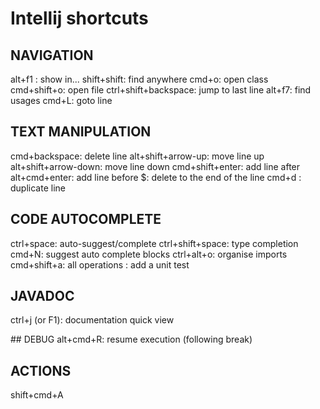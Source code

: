 # Intellij shortcuts

## NAVIGATION
alt+f1 : show in...
shift+shift: find anywhere
cmd+o: open class
cmd+shift+o: open file
ctrl+shift+backspace: jump to last line
alt+f7: find usages
cmd+L: goto line

## TEXT MANIPULATION
cmd+backspace: delete line
alt+shift+arrow-up: move line up
alt+shift+arrow-down: move line down
cmd+shift+enter: add line after
alt+cmd+enter: add line before
$: delete to the end of the line
cmd+d : duplicate line

## CODE AUTOCOMPLETE
ctrl+space: auto-suggest/complete
ctrl+shift+space: type completion
cmd+N: suggest auto complete blocks
ctrl+alt+o: organise imports
cmd+shift+a: all operations
: add a unit test

## JAVADOC
ctrl+j (or F1): documentation quick view

## DEBUG
alt+cmd+R: resume execution (following break)

## ACTIONS
shift+cmd+A
